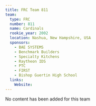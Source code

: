 ```yaml
---
title: FRC Team 811
team:
  type: FRC
  number: 811
  name: Cardinals
  rookie_year: 2002
  location: Nashua, New Hampshire, USA
  sponsors:
    - BAE SYSTEMS
    - Benchmark Builders
    - Specialty Kitchens
    - Raytheon IDS
    - PTC
    - FIRST
    - Bishop Guertin High School
  links:
    Website: 
---
```

No content has been added for this team